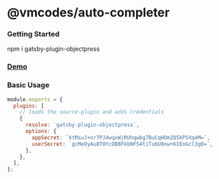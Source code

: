# @vmcodes/auto-completer

### Getting Started

npm i gatsby-plugin-objectpress

### [Demo](https://gatsby.objectpress.io)

### Basic Usage

```javascript
module.exports = {
  plugins: [
    // loads the source-plugin and adds credentials
    {
      resolve: `gatsby-plugin-objectpress`,
      options: {
        appSecret: `XtMsuJ+nr7PJ4wqxWjRUhqwbg7BuCqHOm2Q5kP5Xq4M=`,
        userSecret: `gcMeOyAu8TOYcDBBFkbNFS4tiTubU0ow+6IEoGcl3gQ=`,
      },
    },
  ],
};
```
